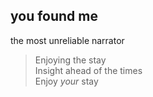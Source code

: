 ## you found me
the most unreliable narrator

> Enjoying the stay\
> Insight ahead of the times\
> Enjoy _your_ stay
